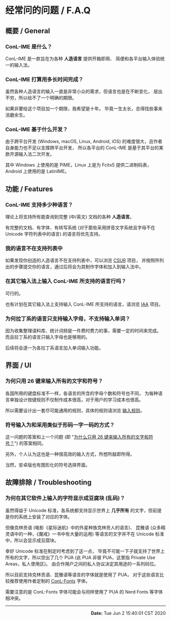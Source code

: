 # 经常问的问题 / F.A.Q

## 概要 / General

### ConL-IME 是什么？

ConL-IME 是一款旨在为各种 **人造语言** 提供开箱即用、
简便和各平台输入体验统一的输入法。

### ConL-IME 打算用多长时间完成？

虽然各种人造语言的输入一直是非常小众的需求，但语言也是在不断变化，
层出不穷，所以给不了一个明确的期限。

如果非要给这个项目加一个期限，我希望是十年。
毕竟一生太长，总得找些事来消磨余生。

### ConL-IME 基于什么开发？

由于跨平台开发 (Windows, macOS, Linux, Android, iOS)
的难度很大，且作者自身能力也不足以支撑跨平台开发，
所以各平台的 ConL-IME 是基于其平台的某款开源输入法二次开发。

其中 Windows 上使用的是 PIME，Linux 上是为 Fcitx5 提供二进制码表，
Android 上使用的是 LatinIME。

## 功能 / Features

### ConL-IME 支持多少种语言？

理论上将支持所有能查询到完整 (中/英文) 文档的各种 **人造语言**。

有完整的文档、有字体、有转写系统 (对于那些采用拼音文字系统且字母不在
Unicode 字符列表中的语言) 的语言将优先支持。

### 我的语言不在支持列表中

如果发现你创造的人造语言不在支持列表中，可以浏览 [CSUR] 项目，
并按照所列出的步骤提交你的语言，通过后将会为其制作字体和加入到输入法中。

[CSUR]: https://github.com/aj-ash/CSUR

### 在其它输入法上输入 ConL-IME 所支持的语言行吗？

可行的。

也有计划在其它输入法上支持输入 ConL-IME 所支持的语言，请浏览 [IAA] 项目。

[IAA]: https://github.com/aj-ash/IAA

### 为何拉丁系的语言只支持输入字母，不支持输入单词？

因为收集整理语料库、统计词频是一件费时费力的事，需要一定的时间来完成。
而且拉丁系的语言只输入字母也是够用的。

后续将会逐一为各拉丁系语言加入单词输入功能。

## 界面 / UI

### 为何只用 26 键来输入所有的文字和符号？

各国所用的键盘标准不一样，各语言的所含的字母个数和符号也不同，
为每种语言单独设计按键规则不仅制作成本很高，对于用户的学习成本也很高。

所以需要设计出一套尽可能通用的规则，具体的规则请浏览 [输入规则]。

[输入规则]: https://github.com/aj-ash/ConL-IME/blob/master/.docs/README/Wiki-Rules.md

### 符号输入为和采用类似于形码一字一码的方式？

这一问题的答案和上一个问题 (即 "[为什么只用 26 键来输入所有的文字和符号？]") 的答案相同。

另外，个人认为这也是一种很高效的输入方式，所想所敲即所得。

当然，安卓版也有图形化的符号选择界面。

[为什么只用 26 键来输入所有的文字和符号？]: #为什么只用-26-键来输入所有的文字和符号？

## 故障排除 / Troubleshooting

### 为何在其它软件上输入的字符显示成豆腐块 (乱码)？

虽然得益于 Unicode 标准，各系统都支持显示世界上 **几乎所有**
的文字，但前提是你的系统上安装了对应的字体。

但像克林贡语 (电影《星际迷航》中的外星种族克林贡人的语言)、
昆雅语 (众多精灵语中的一种，《魔戒》一书中有大量的运用)
等语言的文字并不在 Unicode 标准中，所以会显示成豆腐块。

幸好 Unicode 标准在制定时考虑到了这一点，
毕竟不可能一下子就支持了世界上所有的文字，所以空出了几个 PUA
(此 PUA 非彼 PUA，这里指 Private Use Areas，私人使用区)。
由合作用户之间的私人协议决定其用途的一系列码位。

所以目前支持克林贡语、昆雅语等语言的字体就是使用了 PUA，
对于这些语言比较推荐使用作者定制的 [ConL-Fonts] 字体。

需要注意的是 ConL-Fonts 字体可能会与同样使用了 PUA 的 Nerd Fonts 等字体相冲突。

[ConL-Fonts]: https://github.com/aj-ash/ConL-Fonts

-----

<p align="right">
<b>Date:</b> Tue Jun  2 15:40:01 CST 2020
</p>
